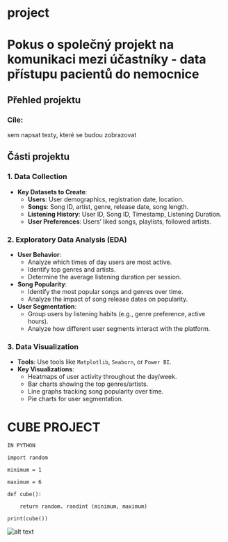 # project
# Pokus o společný projekt na komunikaci mezi účastníky - data přístupu pacientů do nemocnice

## **Přehled projektu**

### **Cíle:**
sem napsat texty, které se budou zobrazovat

## **Části projektu**

### **1. Data Collection**
- **Key Datasets to Create**:
  - **Users**: User demographics, registration date, location.
  - **Songs**: Song ID, artist, genre, release date, song length.
  - **Listening History**: User ID, Song ID, Timestamp, Listening Duration.
  - **User Preferences**: Users’ liked songs, playlists, followed artists.

### **2. Exploratory Data Analysis (EDA)**
- **User Behavior**:
  - Analyze which times of day users are most active.
  - Identify top genres and artists.
  - Determine the average listening duration per session.
- **Song Popularity**:
  - Identify the most popular songs and genres over time.
  - Analyze the impact of song release dates on popularity.
- **User Segmentation**:
  - Group users by listening habits (e.g., genre preference, active hours).
  - Analyze how different user segments interact with the platform.

### **3. Data Visualization**
- **Tools**: Use tools like `Matplotlib`, `Seaborn`, or `Power BI`.
- **Key Visualizations**:
  - Heatmaps of user activity throughout the day/week.
  - Bar charts showing the top genres/artists.
  - Line graphs tracking song popularity over time.
  - Pie charts for user segmentation.

# CUBE PROJECT 
`IN PYTHON`
```
import random

minimum = 1

maximum = 6

def cube():
    
    return random. randint (minimum, maximum)

print(cube())
```

![alt text](https://upload.wikimedia.org/wikipedia/commons/thumb/4/47/PNG_transparency_demonstration_1.png/640px-PNG_transparency_demonstration_1.png)